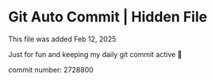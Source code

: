 # Git Auto Commit | Hidden File

This file was added Feb 12, 2025

Just for fun and keeping my daily git commit active 🤪

commit number: 2728800
